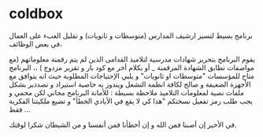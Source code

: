 # coldbox
برنامج  بسيط لتسير ارشيف المدارس (متوسطات و ثانويات) و  تقليل العبء على العمال  في بعض الوظائف، 
 
يقوم البرنامج بتحرير شهادات مدرسية لتلاميذ القدامى الذين لم يتم رقمنة معلوماتهم (مع  مواصفات تطابق الشهادة المرقمنة _ أو بكلام أخر مع كود بار و تقرير مزدوج  ) ،،
 البرنامج متاح للمؤسسات "متوسطات او ثانويات"
 و  يلبي الإحتياجات المطلوبة حيث انه يتوافق مع الأجهزة الضعيفة و صالح لكافة انظمة التشغل ويندوز
به خاصية استيراد و تصددير بشكل ملفات نصية لمعلومات التلاميذ 
ملاحظة بسيطة : للأمانة البرنامج مجاني لكن محمي و يجب طلب رمز تفعيل نسختكم "هذا كي لا يقع في الأيادي الخطأ" و تضيع ملكيتنا الفكرية فقط ...

في الأخير
إن أصبنا فمن الله و إن أخطأنا فمن أنفسنا و من الشيطان
شكرا لوقتك.
